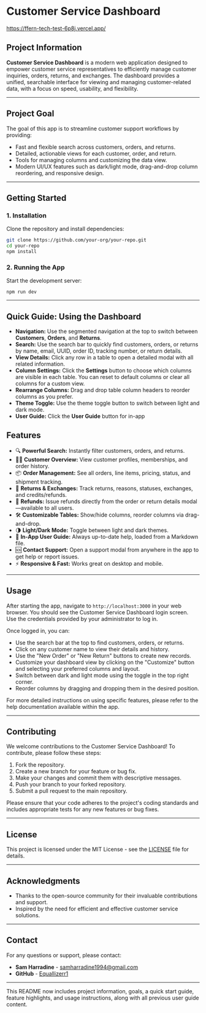 # Customer Service Dashboard
https://ffern-tech-test-6p8j.vercel.app/

## Project Information

**Customer Service Dashboard** is a modern web application designed to empower customer service representatives to efficiently manage customer inquiries, orders, returns, and exchanges. The dashboard provides a unified, searchable interface for viewing and managing customer-related data, with a focus on speed, usability, and flexibility.

---

## Project Goal

The goal of this app is to streamline customer support workflows by providing:

- Fast and flexible search across customers, orders, and returns.
- Detailed, actionable views for each customer, order, and return.
- Tools for managing columns and customizing the data view.
- Modern UI/UX features such as dark/light mode, drag-and-drop column reordering, and responsive design.

---

## Getting Started

### 1. Installation

Clone the repository and install dependencies:

```sh
git clone https://github.com/your-org/your-repo.git
cd your-repo
npm install
```

### 2. Running the App

Start the development server:

```
npm run dev
```

---

## Quick Guide: Using the Dashboard

- **Navigation:** Use the segmented navigation at the top to switch between **Customers**, **Orders**, and **Returns**.
- **Search:** Use the search bar to quickly find customers, orders, or returns by name, email, UUID, order ID, tracking number, or return details.
- **View Details:** Click any row in a table to open a detailed modal with all related information.
- **Column Settings:** Click the **Settings** button to choose which columns are visible in each table. You can reset to default columns or clear all columns for a custom view.
- **Rearrange Columns:** Drag and drop table column headers to reorder columns as you prefer.
- **Theme Toggle:** Use the theme toggle button to switch between light and dark mode.
- **User Guide:** Click the **User Guide** button for in-app

## Features

- 🔍 **Powerful Search:** Instantly filter customers, orders, and returns.
- 🧑‍💼 **Customer Overview:** View customer profiles, memberships, and order history.
- 📦 **Order Management:** See all orders, line items, pricing, status, and shipment tracking.
- 🔄 **Returns & Exchanges:** Track returns, reasons, statuses, exchanges, and credits/refunds.
- 💸 **Refunds:** Issue refunds directly from the order or return details modal—available to all users.
- 🛠 **Customizable Tables:** Show/hide columns, reorder columns via drag-and-drop.
- 🌗 **Light/Dark Mode:** Toggle between light and dark themes.
- 📖 **In-App User Guide:** Always up-to-date help, loaded from a Markdown file.
- 🆘 **Contact Support:** Open a support modal from anywhere in the app to get help or report issues.
- ⚡ **Responsive & Fast:** Works great on desktop and mobile.

---

## Usage

After starting the app, navigate to `http://localhost:3000` in your web browser. You should see the Customer Service Dashboard login screen. Use the credentials provided by your administrator to log in.

Once logged in, you can:

- Use the search bar at the top to find customers, orders, or returns.
- Click on any customer name to view their details and history.
- Use the "New Order" or "New Return" buttons to create new records.
- Customize your dashboard view by clicking on the "Customize" button and selecting your preferred columns and layout.
- Switch between dark and light mode using the toggle in the top right corner.
- Reorder columns by dragging and dropping them in the desired position.

For more detailed instructions on using specific features, please refer to the help documentation available within the app.

---

## Contributing

We welcome contributions to the Customer Service Dashboard! To contribute, please follow these steps:

1. Fork the repository.
2. Create a new branch for your feature or bug fix.
3. Make your changes and commit them with descriptive messages.
4. Push your branch to your forked repository.
5. Submit a pull request to the main repository.

Please ensure that your code adheres to the project's coding standards and includes appropriate tests for any new features or bug fixes.

---

## License

This project is licensed under the MIT License - see the [LICENSE](LICENSE) file for details.

---

## Acknowledgments

- Thanks to the open-source community for their invaluable contributions and support.
- Inspired by the need for efficient and effective customer service solutions.

---

## Contact

For any questions or support, please contact:

- **Sam Harradine** - [samharradine1994@gmail.com](mailto:samharradine1994@gmail.com)
- **GitHub** - [Equallizerr1](https://github.com/Equallizerr1)

---

This README now includes project information, goals, a quick start guide, feature highlights, and usage instructions, along with all previous user guide content.

